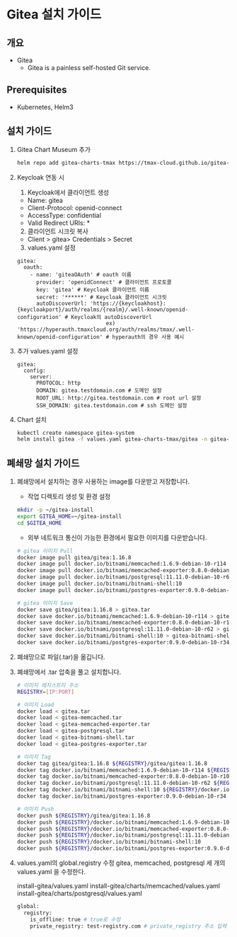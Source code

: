 ﻿# Gitea 설치 가이드

## 개요
- Gitea
	- Gitea is a painless self-hosted Git service.
## Prerequisites
- Kubernetes, Helm3

## 설치 가이드
1. Gitea Chart Museum 추가
	```bash
	helm repo add gitea-charts-tmax https://tmax-cloud.github.io/gitea-chart/stable
	```

2. Keycloak 연동 시
	1. Keycloak에서 클라이언트 생성
	- Name: gitea
	- Client-Protocol: openid-connect
	- AccessType: confidential
	- Valid Redirect URIs: *

	2. 클라이언트 시크릿 복사
	- Client > gitea> Credentials > Secret

	3. values.yaml 설정
	```
	gitea:
	  oauth:
	    - name: 'giteaOAuth' # oauth 이름
	      provider: 'openidConnect' # 클라이언트 프로토콜
	      key: 'gitea' # Keycloak 클라이언트 이름
	      secret: '******' # Keycloak 클라이언트 시크릿
	      autoDiscoverUrl: 'https://{keycloakhost}:{keycloakport}/auth/realms/{realm}/.well-known/openid-configuration' # Keycloak의 autoDiscoverUrl
	                            ex) 'https://hyperauth.tmaxcloud.org/auth/realms/tmax/.well-known/openid-configuration' # hyperauth의 경우 사용 예시
	```

3. 추가 values.yaml 설정
	```
	gitea:
	  config:
	    server:
	      PROTOCOL: http
	      DOMAIN: gitea.testdomain.com # 도메인 설정
	      ROOT_URL: http://gitea.testdomain.com # root url 설정
	      SSH_DOMAIN: gitea.testdomain.com # ssh 도메인 설정
	```

4. Chart 설치
	```bash
	kubectl create namespace gitea-system
	helm install gitea -f values.yaml gitea-charts-tmax/gitea -n gitea-system
	```

## 폐쇄망 설치 가이드
1. 폐쇄망에서 설치하는 경우 사용하는 image를 다운받고 저장합니다.
   - 작업 디렉토리 생성 및 환경 설정

   ```bash
   mkdir -p ~/gitea-install
   export GITEA_HOME=~/gitea-install
   cd $GITEA_HOME
   ```

   - 외부 네트워크 통신이 가능한 환경에서 필요한 이미지를 다운받습니다.

   ```bash
   # gitea 이미지 Pull
   docker image pull gitea/gitea:1.16.8
   docker image pull docker.io/bitnami/memcached:1.6.9-debian-10-r114
   docker image pull docker.io/bitnami/memcached-exporter:0.8.0-debian-10-r105
   docker image pull docker.io/bitnami/postgresql:11.11.0-debian-10-r62
   docker image pull docker.io/bitnami/bitnami-shell:10
   docker image pull docker.io/bitnami/postgres-exporter:0.9.0-debian-10-r34
   
   # gitea 이미지 Save
   docker save gitea/gitea:1.16.8 > gitea.tar
   docker save docker.io/bitnami/memcached:1.6.9-debian-10-r114 > gitea-memcached.tar
   docker save docker.io/bitnami/memcached-exporter:0.8.0-debian-10-r105 > gitea-memcached-exporter.tar
   docker save docker.io/bitnami/postgresql:11.11.0-debian-10-r62 > gitea-postgresql.tar
   docker save docker.io/bitnami/bitnami-shell:10 > gitea-bitnami-shell.tar
   docker save docker.io/bitnami/postgres-exporter:0.9.0-debian-10-r34 > gitea-postgres-exporter.tar
   ```
   
2. 폐쇄망으로 파일(.tar)을 옮깁니다.

3. 폐쇄망에서 .tar 압축을 풀고 설치합니다.

   ```bash
   # 이미지 레지스트리 주소
   REGISTRY=[IP:PORT]

   # 이미지 Load
   docker load < gitea.tar
   docker load < gitea-memcached.tar
   docker load < gitea-memcached-exporter.tar
   docker load < gitea-postgresql.tar
   docker load < gitea-bitnami-shell.tar
   docker load < gitea-postgres-exporter.tar
   
   # 이미지 Tag
   docker tag gitea/gitea:1.16.8 ${REGISTRY}/gitea/gitea:1.16.8
   docker tag docker.io/bitnami/memcached:1.6.9-debian-10-r114 ${REGISTRY}/docker.io/bitnami/memcached:1.6.9-debian-10-r114
   docker tag docker.io/bitnami/memcached-exporter:0.8.0-debian-10-r105 ${REGISTRY}/docker.io/bitnami/memcached-exporter:0.8.0-debian-10-r105
   docker tag docker.io/bitnami/postgresql:11.11.0-debian-10-r62 ${REGISTRY}/docker.io/bitnami/postgresql:11.11.0-debian-10-r62
   docker tag docker.io/bitnami/bitnami-shell:10 ${REGISTRY}/docker.io/bitnami/bitnami-shell:10
   docker tag docker.io/bitnami/postgres-exporter:0.9.0-debian-10-r34 ${REGISTRY}/docker.io/bitnami/postgres-exporter:0.9.0-debian-10-r34

   # 이미지 Push
   docker push ${REGISTRY}/gitea/gitea:1.16.8
   docker push ${REGISTRY}/docker.io/bitnami/memcached:1.6.9-debian-10-r114
   docker push ${REGISTRY}/docker.io/bitnami/memcached-exporter:0.8.0-debian-10-r105
   docker push ${REGISTRY}/docker.io/bitnami/postgresql:11.11.0-debian-10-r62
   docker push ${REGISTRY}/docker.io/bitnami/bitnami-shell:10
   docker push ${REGISTRY}/docker.io/bitnami/postgres-exporter:0.9.0-debian-10-r34
   ```

4. values.yaml의 global.registry 수정
   gitea, memcached, postgresql 세 개의 values.yaml 을 수정한다.
   
   install-gitea/values.yaml
   install-gitea/charts/memcached/values.yaml
   install-gitea/charts/postgresql/values.yaml
   
   ```bash
   global:
     registry:
       is_offline: true # true로 수정
       private_registry: test-registry.com # private_registry 주소 입력
   ```
